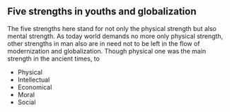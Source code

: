 ## Five strengths in youths and globalization

The five strengths here stand for not only the physical strength but also mental strength. As today world demands no more only physical strength, other strengths in man also are in need not to be left in the flow of modernization and globalization.
Though physical one was the main strength in the ancient times, to

- Physical
- Intellectual
- Economical
- Moral
- Social